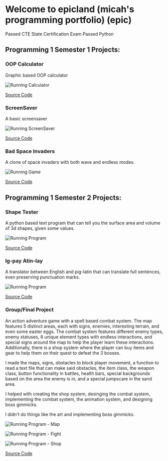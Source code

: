 # Welcome to epicland (micah's programming portfolio) (epic)

Passed CTE State Certification Exam
Passed Python 

## Programming 1 Semester 1 Projects:
### OOP Calculator
Graphic based OOP calculator

![Running Calculator](https://github.com/MisterNo0ne/A2Programming1Portfolio/blob/gh-pages/images/calclater.png?raw=true)

[Source Code](https://github.com/MisterNo0ne/A2Programming1Portfolio/tree/gh-pages/src/calculator)

### ScreenSaver
A basic screensaver

![Running ScreenSaver](https://github.com/MisterNo0ne/A2Programming1Portfolio/blob/gh-pages/images/scrsav.png?raw=true)

[Source Code](https://github.com/MisterNo0ne/A2Programming1Portfolio/tree/gh-pages/src/ScreenSaver)

### Bad Space Invaders
A clone of space invaders with both wave and endless modes.

![Running Game](https://github.com/MisterNo0ne/A2Programming1Portfolio/blob/gh-pages/images/spasegaem.png?raw=true)

[Source Code](https://github.com/MisterNo0ne/A2Programming1Portfolio/tree/gh-pages/src/SpaceGame)

## Programming 1 Semester 2 Projects:
### Shape Tester
A python based text program that can tell you the surface area and volume of 3d shapes, given some values.

![Running Program](https://github.com/MisterNo0ne/A2Programming1Portfolio/blob/gh-pages/images/shaptestr.png?raw=true)

[Source Code](https://github.com/MisterNo0ne/A2Programming1Portfolio/tree/gh-pages/src/ShapeTester)

### Ig-pay Atin-lay
A translator between English and pig-latin that can translate full sentences, even preserving punctuation marks.

![Running Program](https://github.com/MisterNo0ne/A2Programming1Portfolio/blob/gh-pages/images/igpay.PNG?raw=true)

[Source Code](https://github.com/MisterNo0ne/A2Programming1Portfolio/tree/gh-pages/src/PigLatin)

### Group/Final Project
An action adventure game with a spell based combat system. The map features 5 distinct areas, each with signs, enemies, interesting terrain, and even some easter eggs. The combat system features different enemy types, enemy statuses, 6 unique element types with endless interactions, and special signs around the map to help the player learn these interactions. Additionally, there is a shop system where the player can buy items and gear to help them on their quest to defeat the 3 bosses. 

I made the maps, signs, obstacles to block player movement, a function to read a text file that can make said obstacles, the item class, the weapon class, button functionality in battles, health bars, special backgrounds based on the area the enemy is in, and a special jumpscare in the sand area. 

I helped with creating the shop system, desinging the combat system, implementing the combat system, the animation system, and designing boss gimmicks. 

I didn't do things like the art and implementing boss gimmicks.

![Running Program - Map](https://github.com/MisterNo0ne/A2Programming1Portfolio/blob/gh-pages/images/finalprojMap.png?raw=true)

![Running Program - Fight](https://github.com/MisterNo0ne/A2Programming1Portfolio/blob/gh-pages/images/finalprojFight.png?raw=true)

![Running Program - Shop](https://github.com/MisterNo0ne/A2Programming1Portfolio/blob/gh-pages/images/finalprojShop.png?raw=true)

[Source Code](https://github.com/MisterNo0ne/PythonGroupTwoA2Prog/tree/main/mainThing)
